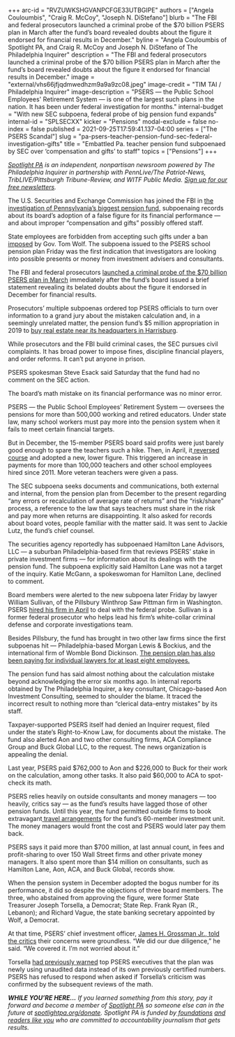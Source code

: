 +++
arc-id = "RVZUWKSHGVANPCFGE33UTBGIPE"
authors = ["Angela Couloumbis", "Craig R. McCoy", "Joseph N. DiStefano"]
blurb = "The FBI and federal prosecutors launched a criminal probe of the $70 billion PSERS plan in March after the fund’s board revealed doubts about the figure it endorsed for financial results in December."
byline = "Angela Couloumbis of Spotlight PA, and Craig R. McCoy and Joseph N. DiStefano of The Philadelphia Inquirer"
description = "The FBI and federal prosecutors launched a criminal probe of the $70 billion PSERS plan in March after the fund’s board revealed doubts about the figure it endorsed for financial results in December."
image = "external/vhs66jfjqdmwedhzm9a9a9zc08.jpeg"
image-credit = "TIM TAI / Philadelphia Inquirer"
image-description = "PSERS — the Public School Employees' Retirement System — is one of the largest such plans in the nation. It has been under federal investigation for months."
internal-budget = "With new SEC subpoena,  federal probe of big pension fund expands"
internal-id = "SPLSECXX"
kicker = "Pensions"
modal-exclude = false
no-index = false
published = 2021-09-25T17:59:41.137-04:00
series = ["The PSERS Scandal"]
slug = "pa-psers-teacher-pension-fund-sec-federal-investigation-gifts"
title = "Embattled Pa. teacher pension fund subpoenaed by SEC over ‘compensation and gifts’ to staff"
topics = ["Pensions"]
+++

<a href="https://www.spotlightpa.org/"><i>Spotlight PA</i></a><i> is an independent, nonpartisan newsroom powered by The Philadelphia Inquirer in partnership with PennLive/The Patriot-News, TribLIVE/Pittsburgh Tribune-Review, and WITF Public Media. </i><a href="https://www.spotlightpa.org/newsletters"><i>Sign up for our free newsletters</i></a><i>.</i>

The U.S. Securities and Exchange Commission has joined the FBI in <a href="https://www.spotlightpa.org/news/2021/05/pa-fbi-pension-psers-investigation-subpoenas-properties-real-estate-harrisburg/" target="_blank">the investigation of Pennsylvania’s biggest pension fund</a>, subpoenaing records about its board’s adoption of a false figure for its financial performance — and about improper “compensation and gifts” possibly offered staff.

State employees are forbidden from accepting such gifts under a ban <a href="https://www.governor.pa.gov/newsroom/executive-order-2015-01-executive-branch-employee-gift-ban/">imposed</a> by Gov. Tom Wolf. The subpoena issued to the PSERS school pension plan Friday was the first indication that investigators are looking into possible presents or money from investment advisers and consultants.

The FBI and federal prosecutors <a href="https://www.spotlightpa.org/news/2021/05/pa-teacher-pension-fund-inflated-returns-how/" target="_blank">launched a criminal probe of the $70 billion PSERS plan in March</a> immediately after the fund’s board issued a brief statement revealing its belated doubts about the figure it endorsed in December for financial results.

<script src="https://www.spotlightpa.org/embed.js" async></script><div data-spl-embed-version="1" data-spl-src="https://www.spotlightpa.org/embeds/newsletter/?cta=Get%20all%20of%20the%20latest%20stories%20from%20Spotlight%20PA%20and%20top%20headlines%20from%20across%20Pennsylvania%2C%20all%20in%20one%20email%20newsletter."></div>

Prosecutors’ multiple subpoenas ordered top PSERS officials to turn over information to a grand jury about the mistaken calculation and, in a seemingly unrelated matter, the pension fund’s $5 million appropriation in 2019 to <a href="https://www.spotlightpa.org/news/2021/06/pa-psers-fbi-investigation-irs-disclosures-real-estate-amended/" target="_blank">buy real estate near its headquarters in Harrisburg</a>.

While prosecutors and the FBI build criminal cases, the SEC pursues civil complaints. It has broad power to impose fines, discipline financial players, and order reforms. It can’t put anyone in prison.

PSERS spokesman Steve Esack said Saturday that the fund had no comment on the SEC action.

The board’s math mistake on its financial performance was no minor error.

PSERS — the Public School Employees’ Retirement System — oversees the pensions for more than 500,000 working and retired educators. Under state law, many school workers must pay more into the pension system when it fails to meet certain financial targets.

But in December, the 15-member PSERS board said profits were just barely good enough to spare the teachers such a hike. Then, in April, it<a href="https://www.inquirer.com/business/psers-pension-board-teachers-school-pa-fund-wolf-20210419.html"> reversed course</a> and adopted a new, lower figure. This triggered an increase in payments for more than 100,000 teachers and other school employees hired since 2011. More veteran teachers were given a pass.

The SEC subpoena seeks documents and communications, both external and internal, from the pension plan from December to the present regarding “any errors or recalculation of average rate of returns” and the “risk/share” process, a reference to the law that says teachers must share in the risk and pay more when returns are disappointing. It also asked for records about board votes, people familiar with the matter said. It was sent to Jackie Lutz, the fund’s chief counsel.

The securities agency reportedly has subpoenaed Hamilton Lane Advisors, LLC — a suburban Philadelphia-based firm that reviews PSERS’ stake in private investment firms — for information about its dealings with the pension fund. The subpoena explicitly said Hamilton Lane was not a target of the inquiry. Katie McGann, a spokeswoman for Hamilton Lane, declined to comment.

Board members were alerted to the new subpoena later Friday by lawyer William Sullivan, of the Pillsbury Winthrop Saw Pittman firm in Washington. PSERS <a href="https://www.inquirer.com/business/psers-pension-fbi-pa-probe-subpoenas-20210516.html">hired his firm in April</a> to deal with the federal probe. Sullivan is a former federal prosecutor who helps lead his firm’s white-collar criminal defense and corporate investigations team.

<script src="https://www.spotlightpa.org/embed.js" async></script><div data-spl-embed-version="1" data-spl-src="https://www.spotlightpa.org/embeds/donate/"></div>

Besides Pillsbury, the fund has brought in two other law firms since the first subpoenas hit — Philadelphia-based Morgan Lewis &amp; Bockius, and the international firm of Womble Bond Dickinson. <a href="https://www.inquirer.com/business/psers-lawyers-legal-fees-fbi-investigation-probe-20210605.html">The pension plan has also been paying for individual lawyers for at least eight employees.</a>

The pension fund has said almost nothing about the calculation mistake beyond acknowledging the error six months ago. In internal reports obtained by The Philadelphia Inquirer, a key consultant, Chicago-based Aon Investment Consulting, seemed to shoulder the blame. It traced the incorrect result to nothing more than “clerical data-entry mistakes” by its staff.

Taxpayer-supported PSERS itself had denied an Inquirer request, filed under the state’s Right-to-Know Law, for documents about the mistake. The fund also alerted Aon and two other consulting firms, ACA Compliance Group and Buck Global LLC, to the request. The news organization is appealing the denial.

Last year, PSERS paid $762,000 to Aon and $226,000 to Buck for their work on the calculation, among other tasks. It also paid $60,000 to ACA to spot-check its math.

PSERS relies heavily on outside consultants and money managers — too heavily, critics say — as the fund’s results have lagged those of other pension funds. Until this year, the fund permitted outside firms to book extravagant<a href="https://www.inquirer.com/business/psers-pension-teachers-travel-expenses-sers-public-school-trips-cost-20210403.html"> travel arrangements</a> for the fund’s 60-member investment unit. The money managers would front the cost and PSERS would later pay them back.

PSERS says it paid more than $700 million, at last annual count, in fees and profit-sharing to over 150 Wall Street firms and other private money managers. It also spent more than $14 million on consultants, such as Hamilton Lane, Aon, ACA, and Buck Global, records show.

When the pension system in December adopted the bogus number for its performance, it did so despite the objections of three board members. The three, who abstained from approving the figure, were former State Treasurer Joseph Torsella, a Democrat; State Rep. Frank Ryan (R., Lebanon); and Richard Vague, the state banking secretary appointed by Wolf, a Democrat.

At that time, PSERS’ chief investment officer, <a href="https://www.inquirer.com/business/psers-pa-pension-school-employees-taxpayers-20210313.html">James H. Grossman Jr., told the critics</a> their concerns were groundless. “We did our due diligence,” he said. “We covered it. I’m not worried about it.”

Torsella <a href="https://www.inquirer.com/news/psers-grell-pension-teachers-recalculation-20210418.html">had previously warned</a> top PSERS executives that the plan was newly using unaudited data instead of its own previously certified numbers. PSERS has refused to respond when asked if Torsella’s criticism was confirmed by the subsequent reviews of the math.

<i><b>WHILE YOU’RE HERE...</b></i><i> If you learned something from this story, pay it forward and become a member of </i><a href="https://www.spotlightpa.org/"><i>Spotlight PA</i></a><i> so someone else can in the future at </i><a href="http://spotlightpa.org/donate"><i>spotlightpa.org/donate</i></a><i>. Spotlight PA is funded by</i><a href="https://www.spotlightpa.org/support"><i> foundations</i></a><i> </i><a href="https://www.spotlightpa.org/support"><i>and readers like you</i></a><i> who are committed to accountability journalism that gets results.</i>
